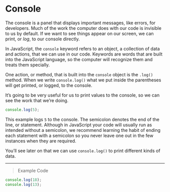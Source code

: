 # **Console** 

 The console is a panel that displays important messages, like errors, for developers. Much of the work the computer does with our code is invisible to us by default. If we want to see things appear on our screen, we can print, or *log*, to our console directly.

 In JavaScript, the `console` keyword refers to an object, a collection of data and actions, that we can use in our code. Keywords are words that are built into the JavaScript language, so the computer will recognize them and treats them specially.

 One action, or method, that is built into the `console` object is the `.log()` method. When we write `console.log()` what we put inside the parentheses will get printed, or logged, to the console.

 It’s going to be very useful for us to print values to the console, so we can see the work that we’re doing.

```js
console.log(5); 
```

 This example logs `5` to the console. The semicolon denotes the end of the line, or statement. Although in JavaScript your code will usually run as intended without a semicolon, we recommend learning the habit of ending each statement with a semicolon so you never leave one out in the few instances when they are required.

 You’ll see later on that we can use `console.log()` to print different kinds of data.

---
> Example Code
```js
console.log(18);
console.log(13);
```